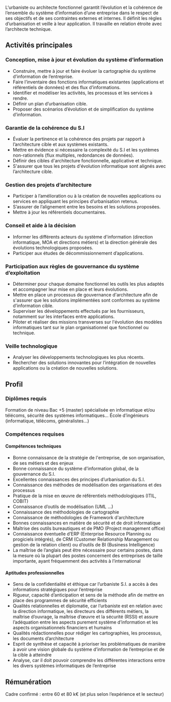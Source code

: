 L‘urbaniste ou architecte fonctionnel garantit l’évolution et la cohérence de l’ensemble du système d’information d’une entreprise dans le respect de ses objectifs et de ses contraintes externes et internes. Il définit les règles d’urbanisation et veille à leur application. Il travaille en relation étroite avec l’architecte technique.

## Activités principales

### Conception, mise à jour et évolution du système d’information

- Construire, mettre à jour et faire évoluer la cartographie du système d’information de l’entreprise.
- Faire l’inventaire des fonctions informatiques existantes (applications et référentiels de données) et des flux d’informations.
- Identifier et modéliser les activités, les processus et les services à rendre.
- Définir un plan d’urbanisation cible.
- Proposer des scénarios d’évolution et de simplification du système d’information.

### Garantie de la cohérence du S.I

- Évaluer la pertinence et la cohérence des projets par rapport à l’architecture cible et aux systèmes existants.
- Mettre en évidence si nécessaire la complexité du S.I et les systèmes non-rationnels (flux multiples, redondances de données).
- Définir des cibles d'architecture fonctionnelle, applicative et technique.
- S'assurer que tous les projets d'évolution informatique sont alignés avec l’architecture cible.

### Gestion des projets d’architecture

- Participer à l’amélioration ou à la création de nouvelles applications ou services en appliquant les principes d’urbanisation retenus.
- S’assurer de l’alignement entre les besoins et les solutions proposées.
- Mettre à jour les référentiels documentaires.

### Conseil et aide à la décision

- Informer les différents acteurs du système d'information (direction informatique, MOA et directions métiers) et la direction générale des évolutions technologiques proposées.
- Participer aux études de décommissionnement d’applications.

### Participation aux règles de gouvernance du système d’exploitation

- Déterminer pour chaque domaine fonctionnel les outils les plus adaptés et accompagner leur mise en place et leurs évolutions.
- Mettre en place un processus de gouvernance d'architecture afin de s'assurer que les solutions implémentées sont conformes au système d’information cible.
- Superviser les développements effectués par les fournisseurs, notamment sur les interfaces entre applications.
- Piloter et réaliser des missions transverses sur l'évolution des modèles informatiques tant sur le plan organisationnel que fonctionnel ou technique.

### Veille technologique

- Analyser les développements technologiques les plus récents.
- Rechercher des solutions innovantes pour l’intégration de nouvelles applications ou la création de nouvelles solutions.

## Profil

### Diplômes requis

Formation de niveau Bac +5 (master) spécialisée en informatique et/ou télécoms, sécurité des systèmes informatiques…
École d’ingénieurs (informatique, télécoms, généralistes...)

### Compétences requises

#### Compétences techniques

- Bonne connaissance de la stratégie de l'entreprise, de son organisation, de ses métiers et des enjeux
- Bonne connaissance du système d'information global, de la gouvernance du S.I.
- Excellentes connaissances des principes d’urbanisation du S.I.
- Connaissance des méthodes de modélisation des organisations et des processus
- Pratique de la mise en œuvre de référentiels méthodologiques (ITIL, COBIT)
- Connaissance d’outils de modélisation (UML …)
- Connaissance des méthodologies de cartographie
- Connaissance de méthodologies de Framework d'architecture
- Bonnes connaissances en matière de sécurité et de droit informatique
- Maîtrise des outils bureautiques et de PMO (Project management office)
- Connaissance éventuelle d’ERP (Enterprise Resource Planning ou progiciels intégrés), de CRM (Customer Relationship Management ou gestion de la relation client) ou d’outils de BI (Business Intelligence)
- La maîtrise de l’anglais peut être nécessaire pour certains postes, dans la mesure où la plupart des postes concernent des entreprises de taille importante, ayant fréquemment des activités à l’international

#### Aptitudes professionnelles

- Sens de la confidentialité et éthique car l’urbaniste S.I. a accès à des informations stratégiques pour l’entreprise
- Rigueur, capacité d’anticipation et sens de la méthode afin de mettre en place des programmes de sécurité efficients
- Qualités relationnelles et diplomatie, car l’urbaniste est en relation avec la direction informatique, les directeurs des différents métiers, la maîtrise d’ouvrage, la maîtrise d’œuvre et la sécurité (RSSI) et assure l’adéquation entre les aspects purement système d’information et les aspects organisationnels financiers et humains
- Qualités rédactionnelles pour rédiger les cartographies, les processus, les documents d’architecture
- Esprit de synthèse et capacité à prioriser les problématiques de manière à avoir une vision globale du système d’information de l’entreprise et de la cible à atteindre
- Analyse, car il doit pouvoir comprendre les différentes interactions entre les divers systèmes informatiques de l’entreprise

## Rémunération

Cadre confirmé : entre 60 et 80 k€ (et plus selon l’expérience et le secteur)